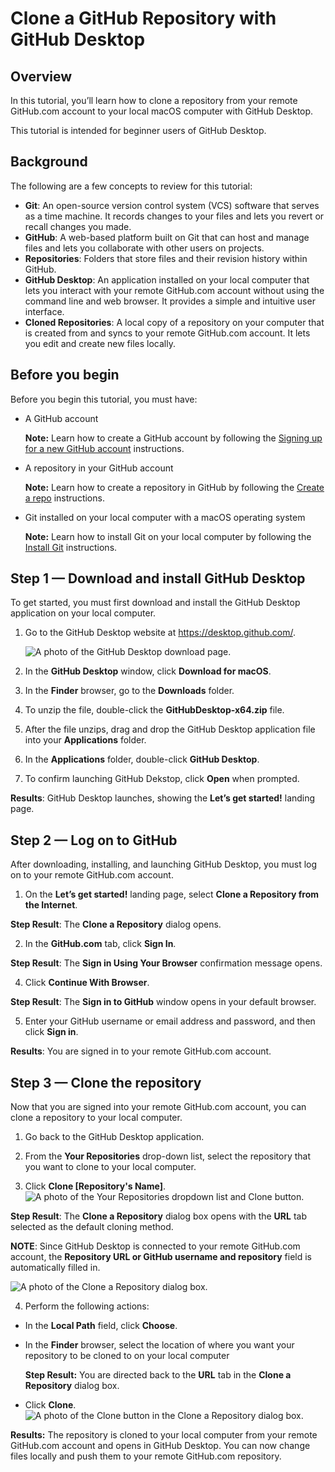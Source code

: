 # Clone a GitHub Repository with GitHub Desktop

## Overview

In this tutorial, you’ll learn how to clone a repository from your remote GitHub.com account to your local macOS computer with GitHub Desktop. 

This tutorial is intended for beginner users of GitHub Desktop.

## Background

The following are a few concepts to review for this tutorial:

* **Git**: An open-source version control system (VCS) software that serves as a time machine. It records changes to your files and lets you revert or recall changes you made.
* **GitHub**: A web-based platform built on Git that can host and manage files and lets you collaborate with other users on projects.
* **Repositories**: Folders that store files and their revision history within GitHub.
* **GitHub Desktop**: An application installed on your local computer that lets you interact with your remote GitHub.com account without using the command line and web browser. It provides a simple and intuitive user interface.
* **Cloned Repositories**: A local copy of a repository on your computer that is created from and syncs to your remote GitHub.com account. It lets you edit and create new files locally.


## Before you begin

Before you begin this tutorial, you must have:

- A GitHub account
  
  **Note:** Learn how to create a GitHub account by following the [Signing up for a new GitHub account](https://docs.github.com/en/get-started/signing-up-for-github/signing-up-for-a-new-github-account) instructions.

- A repository in your GitHub account
  
  **Note:** Learn how to create a repository in GitHub by following the [Create a repo](https://docs.github.com/en/get-started/quickstart/create-a-repo) instructions.

- Git installed on your local computer with a macOS operating system
  
  **Note:** Learn how to install Git on your local computer by following the [Install Git](https://github.com/git-guides/install-git#:~:text=To%20install%20Git%2C%20run%20the,installation%20by%20typing%3A%20git%20version%20.) instructions.

## Step 1 — Download and install GitHub Desktop
To get started, you must first download and install the GitHub Desktop application on your local computer.

1. Go to the GitHub Desktop website at https://desktop.github.com/.

    ![A photo of the GitHub Desktop download page.](https://github.com/heykayla/my-writing/blob/main/images/tutorial-pics/step1-github-desktop-download.jpg)

2. In the **GitHub Desktop** window, click **Download for macOS**.
3. In the **Finder** browser, go to the **Downloads** folder.
4. To unzip the file, double-click the **GitHubDesktop-x64.zip** file.
5. After the file unzips, drag and drop the GitHub Desktop application file into your **Applications** folder.
6. In the **Applications** folder, double-click **GitHub Desktop**.
7. To confirm launching GitHub Dekstop, click **Open** when prompted.

**Results**: GitHub Desktop launches, showing the **Let’s get started!** landing page.

## Step 2 — Log on to GitHub

After downloading, installing, and launching GitHub Desktop, you must log on to your remote GitHub.com account.

1. On the **Let’s get started!** landing page, select **Clone a Repository from the Internet**.
  
  **Step Result**: The **Clone a Repository** dialog opens.

2. In the **GitHub.com** tab, click **Sign In**.

  **Step Result**: The **Sign in Using Your Browser** confirmation message opens.

4. Click **Continue With Browser**.

  **Step Result**: The **Sign in to GitHub** window opens in your default browser.

5. Enter your GitHub username or email address and password, and then click **Sign in**.

**Results**: You are signed in to your remote GitHub.com account.

## Step 3 — Clone the repository
Now that you are signed into your remote GitHub.com account, you can clone a repository to your local computer.

1. Go back to the GitHub Desktop application.
 
2. From the **Your Repositories** drop-down list, select the repository that you want to clone to your local computer.

3. Click **Clone [Repository's Name]**.
 ![A photo of the Your Repositories dropdown list and Clone button.](https://github.com/heykayla/my-writing/blob/main/images/tutorial-pics/step3c-repository-clone.jpg)

  **Step Result**: The **Clone a Repository** dialog box opens with the **URL** tab selected as the default cloning method. 

  **NOTE**: Since GitHub Desktop is connected to your remote GitHub.com account, the **Repository URL or GitHub username and repository** field is automatically filled in.

  ![A photo of the Clone a Repository dialog box.](https://github.com/heykayla/my-writing/blob/main/images/tutorial-pics/step3d(a)-repository-clone.jpg)

4. Perform the following actions:

  - In the **Local Path** field, click **Choose**.

  - In the **Finder** browser, select the location of where you want your repository to be cloned to on your local computer

    **Step Result:** You are directed back to the **URL** tab in the **Clone a Repository** dialog box.

   - Click **Clone**.
   ![A photo of the Clone button in the Clone a Repository dialog box.](https://github.com/heykayla/my-writing/blob/main/images/tutorial-pics/step3d(b)-clone-repository.jpg)

**Results:** The repository is cloned to your local computer from your remote GitHub.com account and opens in GitHub Desktop. You can now change files locally and push them to your remote GitHub.com repository.